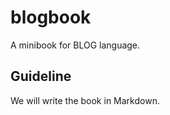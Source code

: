 blogbook
========

A minibook for BLOG language. 

## Guideline
We will write the book in Markdown. 

